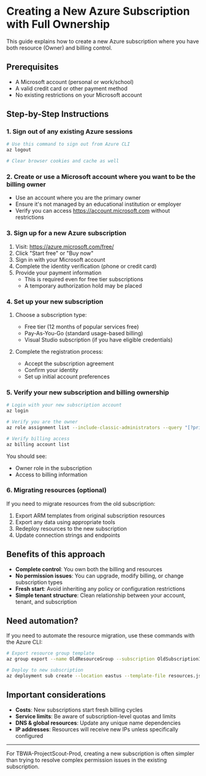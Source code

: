 # Creating a New Azure Subscription with Full Ownership

This guide explains how to create a new Azure subscription where you have both resource (Owner) and billing control.

## Prerequisites

- A Microsoft account (personal or work/school)
- A valid credit card or other payment method
- No existing restrictions on your Microsoft account

## Step-by-Step Instructions

### 1. Sign out of any existing Azure sessions

```bash
# Use this command to sign out from Azure CLI
az logout

# Clear browser cookies and cache as well
```

### 2. Create or use a Microsoft account where you want to be the billing owner

- Use an account where you are the primary owner
- Ensure it's not managed by an educational institution or employer
- Verify you can access https://account.microsoft.com without restrictions

### 3. Sign up for a new Azure subscription

1. Visit: https://azure.microsoft.com/free/
2. Click "Start free" or "Buy now"
3. Sign in with your Microsoft account
4. Complete the identity verification (phone or credit card)
5. Provide your payment information
   - This is required even for free tier subscriptions
   - A temporary authorization hold may be placed

### 4. Set up your new subscription

1. Choose a subscription type:
   - Free tier (12 months of popular services free)
   - Pay-As-You-Go (standard usage-based billing)
   - Visual Studio subscription (if you have eligible credentials)

2. Complete the registration process:
   - Accept the subscription agreement
   - Confirm your identity
   - Set up initial account preferences

### 5. Verify your new subscription and billing ownership

```bash
# Login with your new subscription account
az login

# Verify you are the owner
az role assignment list --include-classic-administrators --query "[?principalName=='your-email@example.com'].roleDefinitionName" -o tsv

# Verify billing access
az billing account list
```

You should see:
- Owner role in the subscription
- Access to billing information

### 6. Migrating resources (optional)

If you need to migrate resources from the old subscription:

1. Export ARM templates from original subscription resources
2. Export any data using appropriate tools
3. Redeploy resources to the new subscription
4. Update connection strings and endpoints

## Benefits of this approach

- **Complete control**: You own both the billing and resources
- **No permission issues**: You can upgrade, modify billing, or change subscription types
- **Fresh start**: Avoid inheriting any policy or configuration restrictions
- **Simple tenant structure**: Clean relationship between your account, tenant, and subscription

## Need automation?

If you need to automate the resource migration, use these commands with the Azure CLI:

```bash
# Export resource group template
az group export --name OldResourceGroup --subscription OldSubscriptionId > resources.json

# Deploy to new subscription
az deployment sub create --location eastus --template-file resources.json --subscription NewSubscriptionId
```

## Important considerations

- **Costs**: New subscriptions start fresh billing cycles
- **Service limits**: Be aware of subscription-level quotas and limits
- **DNS & global resources**: Update any unique name dependencies
- **IP addresses**: Resources will receive new IPs unless specifically configured

---

For TBWA-ProjectScout-Prod, creating a new subscription is often simpler than trying to resolve complex permission issues in the existing subscription.